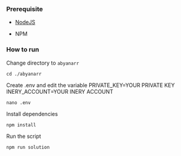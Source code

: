 ### Prerequisite

- [NodeJS](https://nodejs.org/en/)

- NPM



### How to run

Change directory to ```abyanarr```

```shell
cd ./abyanarr
```

Create .env and edit the variable
PRIVATE_KEY=YOUR PRIVATE KEY
INERY_ACCOUNT=YOUR INERY ACCOUNT

```shell
nano .env
```

Install dependencies

```shell
npm install
```

Run the script

```
npm run solution
```
